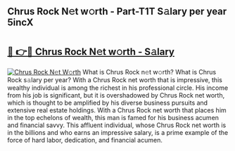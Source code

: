 ## Chrus Rock N𝚎t w𝚘rth - Part-T1T S𝚊lary per year 5incX

# <h2><a href="http://gc2jq7y.nevu.top/?p=Chrus+Rock">🔗 👉🔴 Chrus Rock N𝚎t w𝚘rth - S𝚊lary</a></h2>

[![Chrus Rock N𝚎t W𝚘rth](https://i.imgur.com/Oavwk0R.jpeg)](http://gc2jq7y.nevu.top/?p=Chrus+Rock)
What is Chrus Rock n𝚎t w𝚘rth? What is Chrus Rock s𝚊lary per year?
With a Chrus Rock net worth that is impressive, this wealthy individual is among the richest in his professional circle. His income from his job is significant, but it is overshadowed by Chrus Rock net worth, which is thought to be amplified by his diverse business pursuits and extensive real estate holdings. With a Chrus Rock net worth that places him in the top echelons of wealth, this man is famed for his business acumen and financial savvy. This affluent individual, whose Chrus Rock net worth is in the billions and who earns an impressive salary, is a prime example of the force of hard labor, dedication, and financial acumen.
